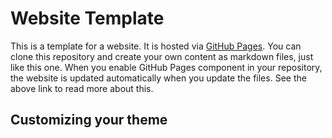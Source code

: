 # Website Template

This is a template for a website. It is hosted via [GitHub Pages](https://guides.github.com/features/pages/). 
You can clone this repository and create your own content as markdown files, just like this one. When you enable
GitHub Pages component in your repository, the website is updated automatically when you update the files.
See the above link to read more about this.

## Customizing your theme

